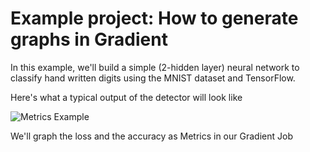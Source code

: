# Example project: How to generate graphs in Gradient

In this example,  we'll build a simple (2-hidden layer) neural network to classify hand written digits using the MNIST dataset and TensorFlow.  

Here's what a typical output of the detector will look like

![Metrics Example](https://imgur.com/ZBuGMNi)

We'll graph the loss and the accuracy as Metrics in our Gradient Job

